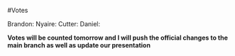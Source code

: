 #Votes

Brandon: 
Nyaire:
Cutter:
Daniel: 

**Votes will be counted tomorrow and I will push the official changes to the main branch as well as update our presentation**
